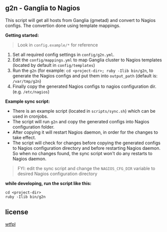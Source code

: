 ## g2n - Ganglia to Nagios

This script will get all hosts from Ganglia (gmetad) and convert to Nagios configs. The convertion done using template mappings.

**Getting started:**

> Look in `config.example/*` for reference

1. Set all required config settings in `config/g2n.yml`. 
2. Edit the `config/mappings.yml` to map Ganglia cluster to Nagios templates (located by default in `config/templates`)
3. Run the `g2n` (for example: `cd <project-dir>; ruby -Ilib bin/g2n`, to generate the Nagios configs and put them into `output_path` (default is: `/var/tmp/g2n`)
4. Finally copy the generated Nagios configs to nagios configuration dir. (e.g. `/etc/nagios`)

**Example sync script:**

* There is an example script (located in `scripts/sync.sh`) which can be used in cronjobs.
* The script will run `g2n` and copy the generated configs into Nagios configuration folder.
* After copying it will restart Nagios daemon, in order for the changes to take effect.
* The script will check for changes before copying the generated configs to Nagios configuration directory and before restarting Nagios daemon. So when no changes found, the sync script won't do any restarts to Nagios daemon.

> FYI: edit the sync script and change the `NAGIOS_CFG_DIR` variable to desired Nagios configuration directory

**while developing, run the script like this:**

```shell
cd <project-dir>
ruby -Ilib bin/g2n
```

## license

[wtfpl](http://wtfpl.org)
